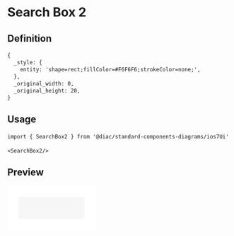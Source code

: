# Search Box 2

## Definition

```
{
  _style: { 
    entity: 'shape=rect;fillColor=#F6F6F6;strokeColor=none;',
  },
  _original_width: 0,
  _original_height: 20,
}
```

## Usage

```
import { SearchBox2 } from '@diac/standard-components-diagrams/ios7Ui'

<SearchBox2/>
```

## Preview

<img src="./search-box-2.png" width="200"/>

